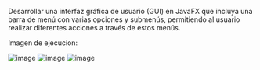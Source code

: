 Desarrollar una interfaz gráfica de usuario (GUI) en JavaFX que incluya una barra de menú con varias opciones y submenús,
permitiendo al usuario realizar diferentes acciones a través de estos menús.

Imagen de ejecucion: 

![image](https://github.com/adonisgarcias/Menus/assets/168653315/80d54438-856d-4f23-8999-a3a86e8a192d)
![image](https://github.com/adonisgarcias/Menus/assets/168653315/71825c42-23c3-47f0-a585-a200b4b8d4d9)
![image](https://github.com/adonisgarcias/Menus/assets/168653315/bae1ef24-73b4-4568-8629-7a29cd47cf91)
